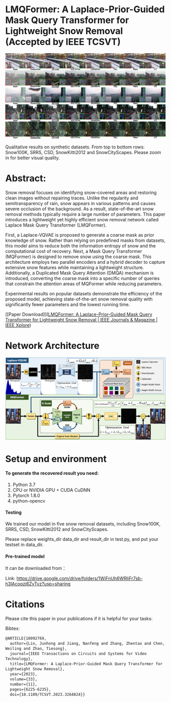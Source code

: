 # LMQFormer: A Laplace-Prior-Guided Mask Query Transformer for Lightweight Snow Removal <br> (Accepted by IEEE TCSVT)

<img src=".\img\result.png" alt="result" style="zoom:50%;" />


Qualitative results on synthetic datasets. From top to bottom rows: Snow100K, SRRS, CSD, SnowKitti2012 and SnowCityScapes. Please zoom in for better visual quality.

# Abstract:

Snow removal focuses on identifying snow-covered areas and restoring clean images without repairing traces. Unlike the regularity and semitransparency of rain, snow appears in various patterns and causes severe occlusion of the background. As a result, state-of-the-art snow removal methods typically require a large number of parameters. This paper introduces a lightweight yet highly efficient snow removal network called Laplace Mask Query Transformer (LMQFormer).  

First, a Laplace-VQVAE is proposed to generate a coarse mask as prior knowledge of snow. Rather than relying on predefined masks from datasets, this model aims to reduce both the information entropy of snow and the computational cost of recovery. Next, a Mask Query Transformer (MQFormer) is designed to remove snow using the coarse mask. This architecture employs two parallel encoders and a hybrid decoder to capture extensive snow features while maintaining a lightweight structure. Additionally, a Duplicated Mask Query Attention (DMQA) mechanism is introduced, converting the coarse mask into a specific number of queries that constrain the attention areas of MQFormer while reducing parameters.  

Experimental results on popular datasets demonstrate the efficiency of the proposed model, achieving state-of-the-art snow removal quality with significantly fewer parameters and the lowest running time.

[[Paper Download]]([LMQFormer: A Laplace-Prior-Guided Mask Query Transformer for Lightweight Snow Removal | IEEE Journals & Magazine | IEEE Xplore](https://ieeexplore.ieee.org/abstract/document/10092769))


# Network Architecture

<img src=".\img\network.png" alt="network" style="zoom:50%;" />


# Setup and environment

#### To generate the recovered result you need:

1. Python 3.7
2. CPU or NVIDIA GPU + CUDA CuDNN
3. Pytorch 1.8.0
4. python-opencv

#### Testing

We trained our model in five snow removal datasets, including Snow100K, SRRS, CSD, SnowKitti2012 and SnowCityScapes.

Please replace weights_dir data_dir and result_dir in test.py, and put your testset in data_dir.

#### Pre-trained model
It can be downloaded from：

Link: https://drive.google.com/drive/folders/1WiFnUh6WRIiFr7sb-h3lAcoqzi6ZyTvz?usp=sharing




# Citations
Please cite this paper in your publications if it is helpful for your tasks:    

Bibtex:
```
@ARTICLE{10092769,
  author={Lin, Junhong and Jiang, Nanfeng and Zhang, Zhentao and Chen, Weiling and Zhao, Tiesong},
  journal={IEEE Transactions on Circuits and Systems for Video Technology}, 
  title={LMQFormer: A Laplace-Prior-Guided Mask Query Transformer for Lightweight Snow Removal}, 
  year={2023},
  volume={33},
  number={11},
  pages={6225-6235},
  doi={10.1109/TCSVT.2023.3264824}}

```
